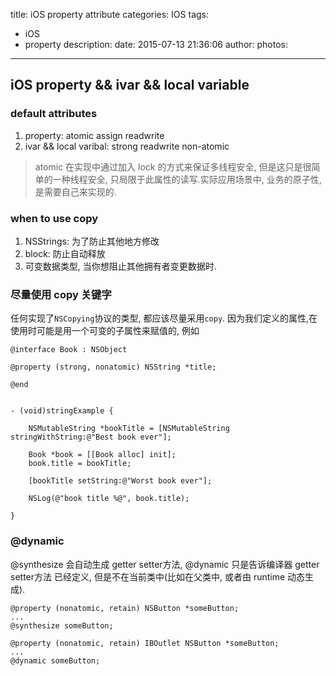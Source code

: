 title: iOS property attribute
categories: IOS
tags:
  - iOS
  - property
description:
date: 2015-07-13 21:36:06
author:
photos:
---
## iOS property && ivar && local variable

### default attributes
1. property: atomic assign readwrite
2. ivar && local varibal: strong readwrite non-atomic

> atomic 在实现中通过加入 lock 的方式来保证多线程安全, 但是这只是很简单的一种线程安全, 只局限于此属性的读写.实际应用场景中, 业务的原子性, 是需要自己来实现的.


### when to use copy

1. NSStrings: 为了防止其他地方修改
2. block: 防止自动释放
3. 可变数据类型, 当你想阻止其他拥有者变更数据时.


### 尽量使用 copy 关键字
任何实现了`NSCopying`协议的类型, 都应该尽量采用`copy`. 因为我们定义的属性,在使用时可能是用一个可变的子属性来赋值的, 例如
```
@interface Book : NSObject
 
@property (strong, nonatomic) NSString *title;
 
@end


- (void)stringExample {
 
    NSMutableString *bookTitle = [NSMutableString stringWithString:@"Best book ever"];
 
    Book *book = [[Book alloc] init];
    book.title = bookTitle;
 
    [bookTitle setString:@"Worst book ever"];
 
    NSLog(@"book title %@", book.title);
 
}
```
<!-- more -->
### @dynamic
@synthesize 会自动生成 getter setter方法, @dynamic 只是告诉编译器 getter setter方法 已经定义, 但是不在当前类中(比如在父类中, 或者由 runtime 动态生成).

```
@property (nonatomic, retain) NSButton *someButton;
...
@synthesize someButton;
```


```
@property (nonatomic, retain) IBOutlet NSButton *someButton;
...
@dynamic someButton;
```



